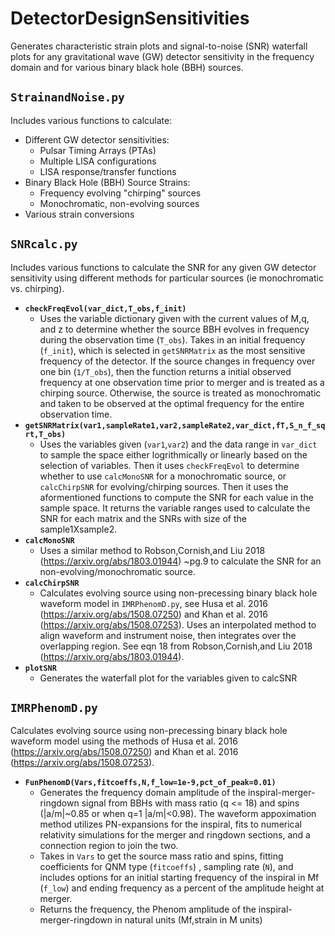 # DetectorDesignSensitivities
Generates characteristic strain plots and signal-to-noise (SNR) waterfall plots for any gravitational wave (GW) detector sensitivity in the frequency domain and for various binary black hole (BBH) sources.

## `StrainandNoise.py`
Includes various functions to calculate: 
* Different GW detector sensitivities:
	* Pulsar Timing Arrays (PTAs)
	* Multiple LISA configurations
	* LISA response/transfer functions
* Binary Black Hole (BBH) Source Strains:
	* Frequency evolving "chirping" sources
	* Monochromatic, non-evolving sources
* Various strain conversions

## `SNRcalc.py`
Includes various functions to calculate the SNR for any given GW detector sensitivity using different methods for particular sources (ie monochromatic vs. chirping).
* __`checkFreqEvol(var_dict,T_obs,f_init)`__
	* Uses the variable dictionary given with the current values of M,q, and z to determine whether the source BBH evolves in frequency during the observation time (`T_obs`). Takes in an initial frequency (`f_init`), which is selected in `getSNRMatrix` as the most sensitive frequency of the detector. If the source changes in frequency over one bin (`1/T_obs`), then the function returns a initial observed frequency at one observation time prior to merger and is treated as a chirping source. Otherwise, the source is treated as monochromatic and taken to be observed at the optimal frequency for the entire observation time.
* __`getSNRMatrix(var1,sampleRate1,var2,sampleRate2,var_dict,fT,S_n_f_sqrt,T_obs)`__
	* Uses the variables given (`var1`,`var2`) and the data range in `var_dict` to sample the space either logrithmically or linearly based on the selection of variables. Then it uses `checkFreqEvol` to determine whether to use `calcMonoSNR` for a monochromatic source, or `calcChirpSNR` for evolving/chirping sources. Then it uses the aformentioned functions to compute the SNR for each value in the sample space. It returns the variable ranges used to calculate the SNR for each matrix and the SNRs with size of the sample1Xsample2.
* __`calcMonoSNR`__
	* Uses a similar method to Robson,Cornish,and Liu 2018 (https://arxiv.org/abs/1803.01944) ~pg.9 to calculate the SNR for an non-evolving/monochromatic source.
* __`calcChirpSNR`__
	* Calculates evolving source using non-precessing binary black hole waveform model in `IMRPhenomD.py`, see Husa et al. 2016 (https://arxiv.org/abs/1508.07250) and Khan et al. 2016 (https://arxiv.org/abs/1508.07253). Uses an interpolated method to align waveform and instrument noise, then integrates over the overlapping region. See eqn 18 from Robson,Cornish,and Liu 2018 (https://arxiv.org/abs/1803.01944).
* __`plotSNR`__
	* Generates the waterfall plot for the variables given to calcSNR 
## `IMRPhenomD.py`
Calculates evolving source using non-precessing binary black hole waveform model using the methods of Husa et al. 2016 (https://arxiv.org/abs/1508.07250) and Khan et al. 2016 (https://arxiv.org/abs/1508.07253).
* __`FunPhenomD(Vars,fitcoeffs,N,f_low=1e-9,pct_of_peak=0.01)`__
	* Generates the frequency domain amplitude of the inspiral-merger-ringdown signal from BBHs with mass ratio (q <= 18) and spins (|a/m|~0.85 or when q=1 |a/m|<0.98). The waveform appoximation method utilizes PN-expansions for the inspiral, fits to numerical relativity simulations for the merger and ringdown sections, and a connection region to join the two.
	* Takes in `Vars` to get the source mass ratio and spins,
    fitting coefficients for QNM type (`fitcoeffs`) , sampling rate (`N`), and includes options for an initial starting frequency of the inspiral in Mf (`f_low`) and ending frequency as a percent of the amplitude height at merger.
    * Returns the frequency, the Phenom amplitude of the inspiral-merger-ringdown in natural units (Mf,strain in M units)

